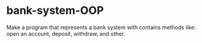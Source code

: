 # bank-system-OOP

Make a program that represents a bank system with contains methods like: open an account, deposit, withdraw, and other.
